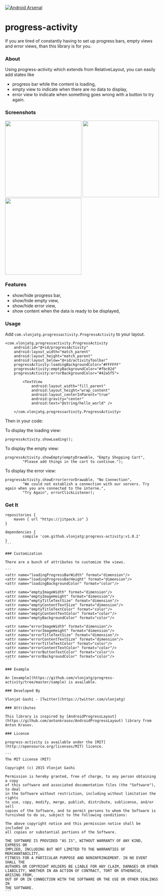 [![Android Arsenal](https://img.shields.io/badge/Android%20Arsenal-progress--activity-green.svg?style=flat)](https://android-arsenal.com/details/1/2386)

# progress-activity

If you are tired of constantly having to set up progress bars, empty views and error views, than this library is for you.

### About

Using progress-activity which extends from RelativeLayout, you can easily add states like

- progress bar while the content is loading,
- empty view to indicate when there are no data to display,
- error view to indicate when something goes wrong with a button to try again.

### Screenshots

<img src="http://i.imgur.com/oEsvKDc.png" width="250">
<img src="http://i.imgur.com/VLqt4tS.png" width="250">
<img src="http://i.imgur.com/zJY7WIS.png" width="250">

### Features

- show/hide progress bar,
- show/hide empty view,
- show/hide error view,
- show content when the data is ready to be displayed,

### Usage

Add ```com.vlonjatg.progressactivity.ProgressActivity``` to your layout.

```
<com.vlonjatg.progressactivity.ProgressActivity
	android:id="@+id/progressActivity"
    android:layout_width="match_parent"
	android:layout_height="match_parent"
    android:layout_below="@+id/activityToolbar"
    progressActivity:loadingBackgroundColor="#FFFFFF"
    progressActivity:emptyBackgroundColor="#fbc02d"
    progressActivity:errorBackgroundColor="#42a5f5">
    
        <TextView
            android:layout_width="fill_parent"
            android:layout_height="wrap_content"
            android:layout_centerInParent="true"
            android:gravity="center"
            android:text="@string/hello_world" />

    </com.vlonjatg.progressactivity.ProgressActivity>
```

Then in your code:

To display the loading view:

```
progressActivity.showLoading();
```

To display the empty view:

```
progressActivity.showEmpty(emptyDrawable, "Empty Shopping Cart", 
		"Please add things in the cart to continue.");
``` 

To display the error view:

```
progressActivity.showError(errorDrawable, "No Connection",
		"We could not establish a connection with our servers. Try again when you are connected to the interne.",
        "Try Again", errorClickListener);
``` 

### Get It

````
repositories {
    maven { url "https://jitpack.io" }
}

dependencies {
        compile 'com.github.vlonjatg:progress-activity:v1.0.2'
}
```

### Customization

There are a bunch of attributes to customize the views.

```
<attr name="loadingProgressBarWidth" format="dimension"/>
<attr name="loadingProgressBarHeight" format="dimension"/>
<attr name="loadingBackgroundColor" format="color"/>

<attr name="emptyImageWidth" format="dimension"/>
<attr name="emptyImageHeight" format="dimension"/>
<attr name="emptyTitleTextSize" format="dimension"/>
<attr name="emptyContentTextSize" format="dimension"/>
<attr name="emptyTitleTextColor" format="color"/>
<attr name="emptyContentTextColor" format="color"/>
<attr name="emptyBackgroundColor" format="color"/>

<attr name="errorImageWidth" format="dimension"/>
<attr name="errorImageHeight" format="dimension"/>
<attr name="errorTitleTextSize" format="dimension"/>
<attr name="errorContentTextSize" format="dimension"/>
<attr name="errorTitleTextColor" format="color"/>
<attr name="errorContentTextColor" format="color"/>
<attr name="errorButtonTextColor" format="color"/>
<attr name="errorBackgroundColor" format="color"/>
```

### Example

An [example](https://github.com/vlonjatg/progress-activity/tree/master/sample) is available.

### Developed By

Vlonjat Gashi - [Twitter](https://twitter.com/vlonjatg)

### Attributes

This library is inspired by [AndroidProgressLayout](https://github.com/antonkrasov/AndroidProgressLayout) library from Anton Krasov.

### License

progress-activity is available under the [MIT](http://opensource.org/licenses/MIT) licence.

```
The MIT License (MIT)

Copyright (c) 2015 Vlonjat Gashi

Permission is hereby granted, free of charge, to any person obtaining a copy
of this software and associated documentation files (the "Software"), to deal
in the Software without restriction, including without limitation the rights
to use, copy, modify, merge, publish, distribute, sublicense, and/or sell
copies of the Software, and to permit persons to whom the Software is
furnished to do so, subject to the following conditions:

The above copyright notice and this permission notice shall be included in
all copies or substantial portions of the Software.

THE SOFTWARE IS PROVIDED "AS IS", WITHOUT WARRANTY OF ANY KIND, EXPRESS OR
IMPLIED, INCLUDING BUT NOT LIMITED TO THE WARRANTIES OF MERCHANTABILITY,
FITNESS FOR A PARTICULAR PURPOSE AND NONINFRINGEMENT. IN NO EVENT SHALL THE
AUTHORS OR COPYRIGHT HOLDERS BE LIABLE FOR ANY CLAIM, DAMAGES OR OTHER
LIABILITY, WHETHER IN AN ACTION OF CONTRACT, TORT OR OTHERWISE, ARISING FROM,
OUT OF OR IN CONNECTION WITH THE SOFTWARE OR THE USE OR OTHER DEALINGS IN
THE SOFTWARE.
```
